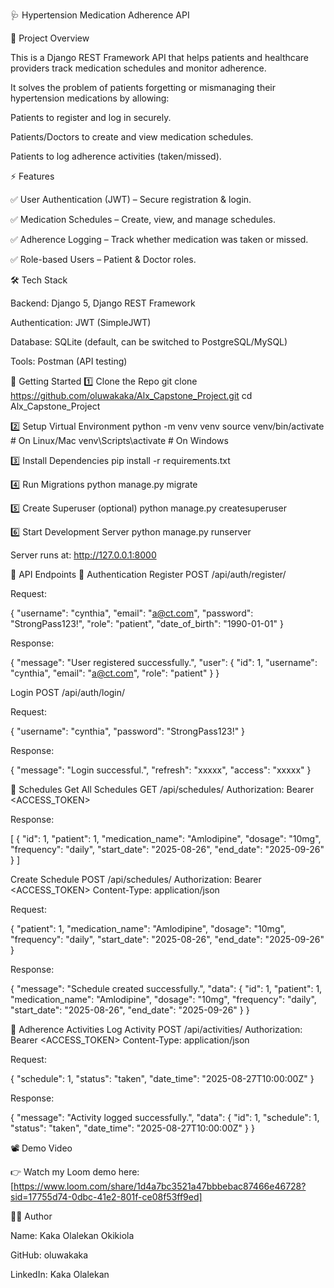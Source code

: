 🩺 Hypertension Medication Adherence API

📌 Project Overview

This is a Django REST Framework API that helps patients and healthcare providers track medication schedules and monitor adherence.

It solves the problem of patients forgetting or mismanaging their hypertension medications by allowing:

Patients to register and log in securely.

Patients/Doctors to create and view medication schedules.

Patients to log adherence activities (taken/missed).

⚡ Features

✅ User Authentication (JWT) – Secure registration & login.

✅ Medication Schedules – Create, view, and manage schedules.

✅ Adherence Logging – Track whether medication was taken or missed.

✅ Role-based Users – Patient & Doctor roles.

🛠️ Tech Stack

Backend: Django 5, Django REST Framework

Authentication: JWT (SimpleJWT)

Database: SQLite (default, can be switched to PostgreSQL/MySQL)

Tools: Postman (API testing)

🚀 Getting Started
1️⃣ Clone the Repo
git clone https://github.com/oluwakaka/Alx_Capstone_Project.git
cd Alx_Capstone_Project

2️⃣ Setup Virtual Environment
python -m venv venv
source venv/bin/activate   # On Linux/Mac
venv\Scripts\activate      # On Windows

3️⃣ Install Dependencies
pip install -r requirements.txt

4️⃣ Run Migrations
python manage.py migrate

5️⃣ Create Superuser (optional)
python manage.py createsuperuser

6️⃣ Start Development Server
python manage.py runserver


Server runs at: http://127.0.0.1:8000

📡 API Endpoints
🔑 Authentication
Register
POST /api/auth/register/


Request:

{
  "username": "cynthia",
  "email": "a@ct.com",
  "password": "StrongPass123!",
  "role": "patient",
  "date_of_birth": "1990-01-01"
}


Response:

{
  "message": "User registered successfully.",
  "user": {
    "id": 1,
    "username": "cynthia",
    "email": "a@ct.com",
    "role": "patient"
  }
}

Login
POST /api/auth/login/


Request:

{
  "username": "cynthia",
  "password": "StrongPass123!"
}


Response:

{
  "message": "Login successful.",
  "refresh": "xxxxx",
  "access": "xxxxx"
}

📅 Schedules
Get All Schedules
GET /api/schedules/
Authorization: Bearer <ACCESS_TOKEN>


Response:

[
  {
    "id": 1,
    "patient": 1,
    "medication_name": "Amlodipine",
    "dosage": "10mg",
    "frequency": "daily",
    "start_date": "2025-08-26",
    "end_date": "2025-09-26"
  }
]

Create Schedule
POST /api/schedules/
Authorization: Bearer <ACCESS_TOKEN>
Content-Type: application/json


Request:

{
  "patient": 1,
  "medication_name": "Amlodipine",
  "dosage": "10mg",
  "frequency": "daily",
  "start_date": "2025-08-26",
  "end_date": "2025-09-26"
}


Response:

{
  "message": "Schedule created successfully.",
  "data": {
    "id": 1,
    "patient": 1,
    "medication_name": "Amlodipine",
    "dosage": "10mg",
    "frequency": "daily",
    "start_date": "2025-08-26",
    "end_date": "2025-09-26"
  }
}

💊 Adherence Activities
Log Activity
POST /api/activities/
Authorization: Bearer <ACCESS_TOKEN>
Content-Type: application/json


Request:

{
  "schedule": 1,
  "status": "taken",
  "date_time": "2025-08-27T10:00:00Z"
}


Response:

{
  "message": "Activity logged successfully.",
  "data": {
    "id": 1,
    "schedule": 1,
    "status": "taken",
    "date_time": "2025-08-27T10:00:00Z"
  }
}

📽️ Demo Video

👉 Watch my Loom demo here: [https://www.loom.com/share/1d4a7bc3521a47bbbebac87466e46728?sid=17755d74-0dbc-41e2-801f-ce08f53ff9ed]

👨‍💻 Author

Name: Kaka Olalekan Okikiola

GitHub: oluwakaka

LinkedIn: Kaka Olalekan
